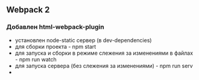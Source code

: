 ## Webpack 2
### Добавлен html-webpack-plugin


- установлен node-static сервер (в dev-dependencies)
- для сборки проекта - npm start
- для запуска и сборки в режиме слежения за изменениями в файлах - npm run watch
- для запуска сервера (без слежения за изменениями) - npm run serv
-